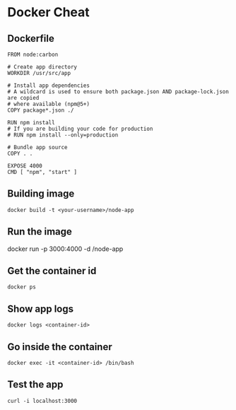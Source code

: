 Docker Cheat
============

Dockerfile
----------

```
FROM node:carbon

# Create app directory
WORKDIR /usr/src/app

# Install app dependencies
# A wildcard is used to ensure both package.json AND package-lock.json are copied
# where available (npm@5+)
COPY package*.json ./

RUN npm install
# If you are building your code for production
# RUN npm install --only=production

# Bundle app source
COPY . .

EXPOSE 4000
CMD [ "npm", "start" ]
```

Building image
--------------

`docker build -t <your-username>/node-app`

Run the image
-------------

docker run -p 3000:4000 -d <your username>/node-app

Get the container id
--------------------

`docker ps`

Show app logs
-------------

`docker logs <container-id>`

Go inside the container
-----------------------

`docker exec -it <container-id> /bin/bash`

Test the app
------------

`curl -i localhost:3000`
